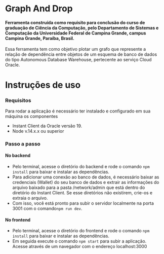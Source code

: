 # Graph And Drop 
#### Ferramenta construída como requisito para conclusão do curso de graduação de Ciência da Computação, pelo Departamento de Sistemas e Computação da Universidade Federal de Campina Grande, campus Campina Grande, Paraíba, Brasil.

Essa ferramenta tem como objetivo plotar um grafo que represente a relação de dependência entre objetos de um esquema de banco de dados do tipo Autonomous Database Warehouse, pertecente ao serviço Cloud Oracle.

# Instruções de uso
### Requisitos
Para rodar a aplicação é necessário ter instalado e configurado em sua máquina os componentes 

- Instant Client da Oracle versão 19.</li>
- Node v.14.x.x ou superior</li>

### Passo a passo
#### No backend
- Pelo terminal, acesse o diretório do backend e rode o comando ```npm install``` para baixar e instalar as dependências.
- Para adicionar uma conexão ao banco de dados, é necessário baixar as credenciais (Wallet) do seu banco de dados e extrair as informações do arquivo baixado para a pasta /network/admin que está dentro do diretório do Instant Client. Se esse diretórios não existirem, crie-os e extraia o arquivo.
- Com isso, você está pronto para subir o servidor localmente na porta 3001 com o comando```npm run dev```.

#### No frontend
- Pelo terminal, acesse o diretório do frontend e rode o comando ```npm install``` para baixar e instalar as dependências.
- Em seguida execute o comando ```npm start``` para subir a aplicação. Acesse através de um navegador com o endereço localhost:3000
